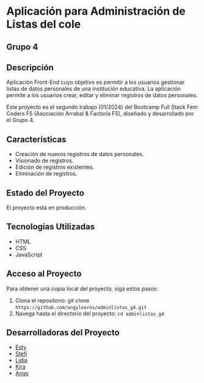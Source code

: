 # Aplicación para Administración de Listas del cole
## Grupo 4

## Descripción

Aplicación Front-End cuyo objetivo es permitir a los usuarios gestionar listas de datos personales de una institución educativa. La aplicación permite a los usuarios crear, editar y eliminar registros de datos personales.

Este proyecto es el segundo trabajo (01/2024) del Bootcamp Full Stack Fem Coders F5 (Asociación Arrabal & Factoría F5), diseñado y desarrollado por el Grupo 4.

## Características

- Creación de nuevos registros de datos personales.
- Visionado de registros.
- Edición de registros existentes.
- Eliminación de registros.

## Estado del Proyecto

El proyecto está en producción.

## Tecnologías Utilizadas

- HTML
- CSS
- JavaScript

## Acceso al Proyecto

Para obtener una copia local del proyecto, siga estos pasos:

1. Clona el repositorio: git clone `https://github.com/angylearns/adminlistas_g4.git`
2. Navega hasta el directorio del proyecto: `cd adminlistas_g4`

## Desarrolladoras del Proyecto

- [Esty](https://github.com/EstyGlez)
- [Stefi](https://github.com/Stefi-Luna)
- [Lidia](https://github.com/Lidia-PG)
- [Kira](https://github.com/Fdez99)
- [Angy](https://github.com/angylearns)

